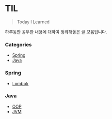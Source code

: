 # TIL

> Today I Learned

하루동안 공부한 내용에 대하여 정리해놓은 글 모음입니다.

### Categories
* [Spring](#spring)
* [Java](#java)

### Spring

- [Lombok](Spring/lombok-guide.md)

### Java

- [OOP](Java/OOP.md)
- [JVM](Java/JVM.md)
